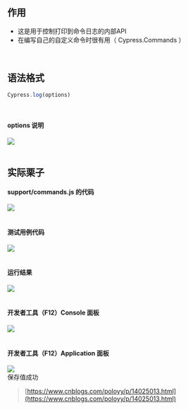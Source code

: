 
## 作用
- 这是用于控制打印到命令日志的内部API
- 在编写自己的自定义命令时很有用（ Cypress.Commands ）

 

## 语法格式

```javascript
Cypress.log(options)
```
 

#### options 说明
![](https://img2020.cnblogs.com/blog/1896874/202011/1896874-20201123155705139-2079973447.png)  
 

## 实际栗子

#### support/commands.js 的代码
![](https://img2020.cnblogs.com/blog/1896874/202011/1896874-20201123160155258-1186533939.png)  
 

#### 测试用例代码
![](https://img2020.cnblogs.com/blog/1896874/202011/1896874-20201123160207763-1399416800.png)  
 

#### 运行结果
![](https://img2020.cnblogs.com/blog/1896874/202011/1896874-20201123160234676-1249222130.png)  
 

#### 开发者工具（F12）Console 面板
![](https://img2020.cnblogs.com/blog/1896874/202011/1896874-20201123160253537-1225878237.png)  
 

#### 开发者工具（F12）Application 面板
![](https://img2020.cnblogs.com/blog/1896874/202011/1896874-20201123160305257-168249294.png)  
保存值成功

> [https://www.cnblogs.com/poloyy/p/14025013.html](https://www.cnblogs.com/poloyy/p/14025013.html)

